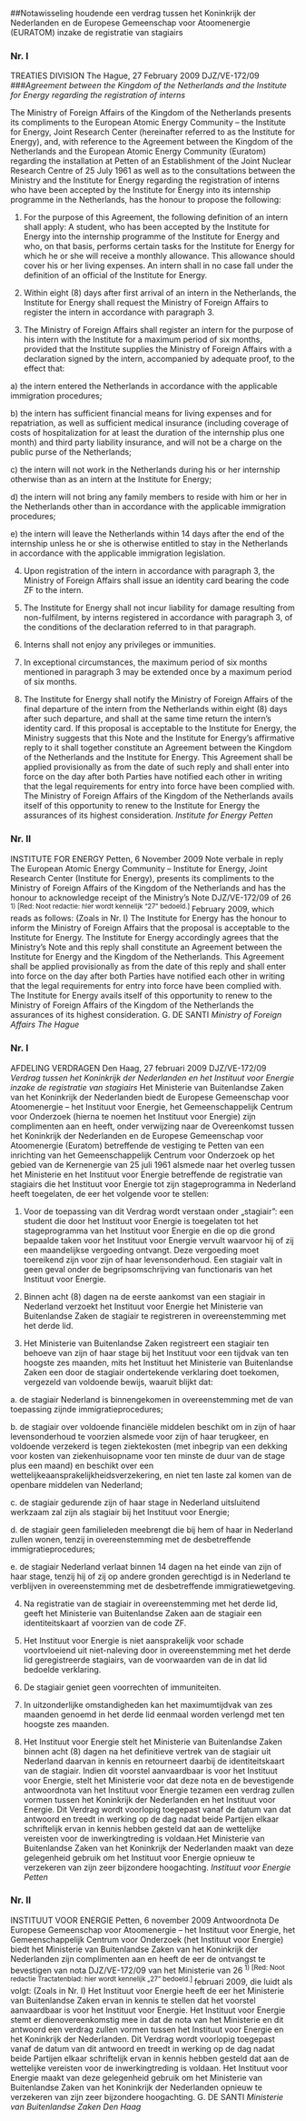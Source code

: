 <meta http-equiv='Content-Type' content='text/html; charset=utf-8' />

##Notawisseling houdende een verdrag tussen het Koninkrijk der Nederlanden en de Europese Gemeenschap voor Atoomenergie (EURATOM) inzake de registratie van stagiairs

### Nr.  I  

TREATIES DIVISION The Hague, 27 February 2009 DJZ/VE-172/09 
###*Agreement between the Kingdom of the Netherlands and the Institute for Energy regarding the registration of interns*

The Ministry of Foreign Affairs of the Kingdom of the Netherlands presents its compliments to the European Atomic Energy Community – the Institute for Energy, Joint Research Center (hereinafter referred to as the Institute for Energy), and, with reference to the Agreement between the Kingdom of the Netherlands and the European Atomic Energy Community (Euratom) regarding the installation at Petten of an Establishment of the Joint Nuclear Research Centre of 25 July 1961 as well as to the consultations between the Ministry and the Institute for Energy regarding the registration of interns who have been accepted by the Institute for Energy into its internship programme in the Netherlands, has the honour to propose the following: 

1. For the purpose of this Agreement, the following definition of an intern shall apply: A student, who has been accepted by the Institute for Energy into the internship programme of the Institute for Energy and who, on that basis, performs certain tasks for the Institute for Energy for which he or she will receive a monthly allowance. This allowance should cover his or her living expenses. An intern shall in no case fall under the definition of an official of the Institute for Energy.  

2. Within eight (8) days after first arrival of an intern in the Netherlands, the Institute for Energy shall request the Ministry of Foreign Affairs to register the intern in accordance with paragraph 3.  

3. The Ministry of Foreign Affairs shall register an intern for the purpose of his intern with the Institute for a maximum period of six months, provided that the Institute supplies the Ministry of Foreign Affairs with a declaration signed by the intern, accompanied by adequate proof, to the effect that: 

a) the intern entered the Netherlands in accordance with the applicable immigration procedures;  

b) the intern has sufficient financial means for living expenses and for repatriation, as well as sufficient medical insurance (including coverage of costs of hospitalization for at least the duration of the internship plus one month) and third party liability insurance, and will not be a charge on the public purse of the Netherlands;  

c) the intern will not work in the Netherlands during his or her internship otherwise than as an intern at the Institute for Energy;  

d) the intern will not bring any family members to reside with him or her in the Netherlands other than in accordance with the applicable immigration procedures;  

e) the intern will leave the Netherlands within 14 days after the end of the internship unless he or she is otherwise entitled to stay in the Netherlands in accordance with the applicable immigration legislation.    

4. Upon registration of the intern in accordance with paragraph 3, the Ministry of Foreign Affairs shall issue an identity card bearing the code ZF to the intern.  

5. The Institute for Energy shall not incur liability for damage resulting from non-fulfilment, by interns registered in accordance with paragraph 3, of the conditions of the declaration referred to in that paragraph.  

6. Interns shall not enjoy any privileges or immunities.  

7. In exceptional circumstances, the maximum period of six months mentioned in paragraph 3 may be extended once by a maximum period of six months.  

8. The Institute for Energy shall notify the Ministry of Foreign Affairs of the final departure of the intern from the Netherlands within eight (8) days after such departure, and shall at the same time return the intern’s identity card.   If this proposal is acceptable to the Institute for Energy, the Ministry suggests that this Note and the Institute for Energy’s affirmative reply to it shall together constitute an Agreement between the Kingdom of the Netherlands and the Institute for Energy. This Agreement shall be applied provisionally as from the date of such reply and shall enter into force on the day after both Parties have notified each other in writing that the legal requirements for entry into force have been complied with. The Ministry of Foreign Affairs of the Kingdom of the Netherlands avails itself of this opportunity to renew to the Institute for Energy the assurances of its highest consideration. *Institute for Energy* *Petten*   

### Nr.  II  

INSTITUTE FOR ENERGY Petten, 6 November 2009 Note verbale in reply The European Atomic Energy Community – Institute for Energy, Joint Research Center (Institute for Energy), presents its compliments to the Ministry of Foreign Affairs of the Kingdom of the Netherlands and has the honour to acknowledge receipt of the Ministry’s Note DJZ/VE-172/09 of 26<sup> 1) [Red: Noot redactie: hier wordt kennelijk “27” bedoeld.] </sup> February 2009, which reads as follows:  (Zoals in Nr. I)  The Institute for Energy has the honour to inform the Ministry of Foreign Affairs that the proposal is acceptable to the Institute for Energy. The Institute for Energy accordingly agrees that the Ministry’s Note and this reply shall constitute an Agreement between the Institute for Energy and the Kingdom of the Netherlands. This Agreement shall be applied provisionally as from the date of this reply and shall enter into force on the day after both Parties have notified each other in writing that the legal requirements for entry into force have been complied with. The Institute for Energy avails itself of this opportunity to renew to the Ministry of Foreign Affairs of the Kingdom of the Netherlands the assurances of its highest consideration. G. DE SANTI *Ministry of Foreign Affairs* *The Hague*   

### Nr.  I  

AFDELING VERDRAGEN Den Haag, 27 februari 2009 DJZ/VE-172/09 *Verdrag tussen het Koninkrijk der Nederlanden en het Instituut voor Energie inzake de registratie van stagiairs* Het Ministerie van Buitenlandse Zaken van het Koninkrijk der Nederlanden biedt de Europese Gemeenschap voor Atoomenergie – het Instituut voor Energie, het Gemeenschappelijk Centrum voor Onderzoek (hierna te noemen het Instituut voor Energie) zijn complimenten aan en heeft, onder verwijzing naar de Overeenkomst tussen het Koninkrijk der Nederlanden en de Europese Gemeenschap voor Atoomenergie (Euratom) betreffende de vestiging te Petten van een inrichting van het Gemeenschappelijk Centrum voor Onderzoek op het gebied van de Kernenergie van 25 juli 1961 alsmede naar het overleg tussen het Ministerie en het Instituut voor Energie betreffende de registratie van stagiairs die het Instituut voor Energie tot zijn stageprogramma in Nederland heeft toegelaten, de eer het volgende voor te stellen: 

1. Voor de toepassing van dit Verdrag wordt verstaan onder „stagiair”: een student die door het Instituut voor Energie is toegelaten tot het stageprogramma van het Instituut voor Energie en die op die grond bepaalde taken voor het Instituut voor Energie vervult waarvoor hij of zij een maandelijkse vergoeding ontvangt. Deze vergoeding moet toereikend zijn voor zijn of haar levensonderhoud. Een stagiair valt in geen geval onder de begripsomschrijving van functionaris van het Instituut voor Energie.  

2. Binnen acht (8) dagen na de eerste aankomst van een stagiair in Nederland verzoekt het Instituut voor Energie het Ministerie van Buitenlandse Zaken de stagiair te registreren in overeenstemming met het derde lid.  

3. Het Ministerie van Buitenlandse Zaken registreert een stagiair ten behoeve van zijn of haar stage bij het Instituut voor een tijdvak van ten hoogste zes maanden, mits het Instituut het Ministerie van Buitenlandse Zaken een door de stagiair ondertekende verklaring doet toekomen, vergezeld van voldoende bewijs, waaruit blijkt dat: 

a. de stagiair Nederland is binnengekomen in overeenstemming met de van toepassing zijnde immigratieprocedures;  

b. de stagiair over voldoende financiële middelen beschikt om in zijn of haar levensonderhoud te voorzien alsmede voor zijn of haar terugkeer, en voldoende verzekerd is tegen ziektekosten (met inbegrip van een dekking voor kosten van ziekenhuisopname voor ten minste de duur van de stage plus een maand) en beschikt over een wettelijkeaansprakelijkheidsverzekering, en niet ten laste zal komen van de openbare middelen van Nederland;  

c. de stagiair gedurende zijn of haar stage in Nederland uitsluitend werkzaam zal zijn als stagiair bij het Instituut voor Energie;  

d. de stagiair geen familieleden meebrengt die bij hem of haar in Nederland zullen wonen, tenzij in overeenstemming met de desbetreffende immigratieprocedures;  

e. de stagiair Nederland verlaat binnen 14 dagen na het einde van zijn of haar stage, tenzij hij of zij op andere gronden gerechtigd is in Nederland te verblijven in overeenstemming met de desbetreffende immigratiewetgeving.    

4. Na registratie van de stagiair in overeenstemming met het derde lid, geeft het Ministerie van Buitenlandse Zaken aan de stagiair een identiteitskaart af voorzien van de code ZF.  

5. Het Instituut voor Energie is niet aansprakelijk voor schade voortvloeiend uit niet-naleving door in overeenstemming met het derde lid geregistreerde stagiairs, van de voorwaarden van de in dat lid bedoelde verklaring.  

6. De stagiair geniet geen voorrechten of immuniteiten.  

7. In uitzonderlijke omstandigheden kan het maximumtijdvak van zes maanden genoemd in het derde lid eenmaal worden verlengd met ten hoogste zes maanden.  

8. Het Instituut voor Energie stelt het Ministerie van Buitenlandse Zaken binnen acht (8) dagen na het definitieve vertrek van de stagiair uit Nederland daarvan in kennis en retourneert daarbij de identiteitskaart van de stagiair.   Indien dit voorstel aanvaardbaar is voor het Instituut voor Energie, stelt het Ministerie voor dat deze nota en de bevestigende antwoordnota van het Instituut voor Energie tezamen een verdrag zullen vormen tussen het Koninkrijk der Nederlanden en het Instituut voor Energie. Dit Verdrag wordt voorlopig toegepast vanaf de datum van dat antwoord en treedt in werking op de dag nadat beide Partijen elkaar schriftelijk ervan in kennis hebben gesteld dat aan de wettelijke vereisten voor de inwerkingtreding is voldaan.Het Ministerie van Buitenlandse Zaken van het Koninkrijk der Nederlanden maakt van deze gelegenheid gebruik om het Instituut voor Energie opnieuw te verzekeren van zijn zeer bijzondere hoogachting. *Instituut voor Energie* *Petten*   

### Nr.  II  

INSTITUUT VOOR ENERGIE Petten, 6 november 2009 Antwoordnota De Europese Gemeenschap voor Atoomenergie – het Instituut voor Energie, het Gemeenschappelijk Centrum voor Onderzoek (het Instituut voor Energie) biedt het Ministerie van Buitenlandse Zaken van het Koninkrijk der Nederlanden zijn complimenten aan en heeft de eer de ontvangst te bevestigen van nota DJZ/VE-172/09 van het Ministerie van 26<sup> 1) [Red: Noot redactie Tractatenblad: hier wordt kennelijk „27” bedoeld.] </sup> februari 2009, die luidt als volgt:  (Zoals in Nr. I)  Het Instituut voor Energie heeft de eer het Ministerie van Buitenlandse Zaken ervan in kennis te stellen dat het voorstel aanvaardbaar is voor het Instituut voor Energie. Het Instituut voor Energie stemt er dienovereenkomstig mee in dat de nota van het Ministerie en dit antwoord een verdrag zullen vormen tussen het Instituut voor Energie en het Koninkrijk der Nederlanden. Dit Verdrag wordt voorlopig toegepast vanaf de datum van dit antwoord en treedt in werking op de dag nadat beide Partijen elkaar schriftelijk ervan in kennis hebben gesteld dat aan de wettelijke vereisten voor de inwerkingtreding is voldaan. Het Instituut voor Energie maakt van deze gelegenheid gebruik om het Ministerie van Buitenlandse Zaken van het Koninkrijk der Nederlanden opnieuw te verzekeren van zijn zeer bijzondere hoogachting. G. DE SANTI *Ministerie van Buitenlandse Zaken* *Den Haag*   
